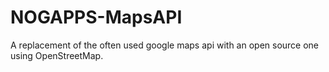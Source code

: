 NOGAPPS-MapsAPI
===============

A replacement of the often used google maps api with an open source one using OpenStreetMap.